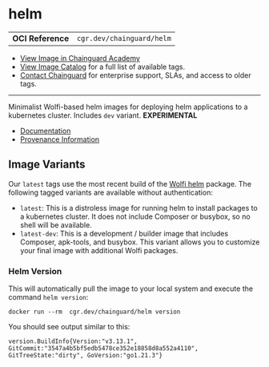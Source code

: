 <!--monopod:start-->
# helm
| | |
| - | - |
| **OCI Reference** | `cgr.dev/chainguard/helm` |


* [View Image in Chainguard Academy](https://edu.chainguard.dev/chainguard/chainguard-images/reference/helm/overview/)
* [View Image Catalog](https://console.enforce.dev/images/catalog) for a full list of available tags.
* [Contact Chainguard](https://www.chainguard.dev/chainguard-images) for enterprise support, SLAs, and access to older tags.

---
<!--monopod:end-->

Minimalist Wolfi-based helm images for deploying helm applications to a kubernetes cluster. Includes `dev` variant. **EXPERIMENTAL**

- [Documentation](https://edu.chainguard.dev/chainguard/chainguard-images/reference/helm)
- [Provenance Information](https://edu.chainguard.dev/chainguard/chainguard-images/reference/helm/provenance_info/)

## Image Variants

Our `latest` tags use the most recent build of the [Wolfi helm](https://github.com/wolfi-dev/os/blob/main/helm.yaml) package. The following tagged variants are available without authentication:

- `latest`: This is a distroless image for running helm to install packages to a kubernetes cluster. It does not include Composer or busybox, so no shell will be available.
- `latest-dev`: This is a development / builder image that includes Composer, apk-tools, and busybox. This variant allows you to customize your final image with additional Wolfi packages.

### Helm Version
This will automatically pull the image to your local system and execute the command `helm version`:

```shell
docker run --rm  cgr.dev/chainguard/helm version
```

You should see output similar to this:

```
version.BuildInfo{Version:"v3.13.1", GitCommit:"3547a4b5bf5edb5478ce352e18858d8a552a4110", GitTreeState:"dirty", GoVersion:"go1.21.3"}
```
